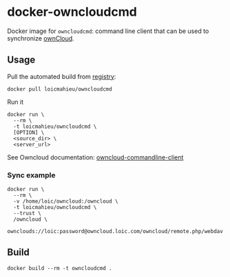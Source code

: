
# docker-owncloudcmd

Docker image for `owncloudcmd`: command line client that can be used to synchronize [ownCloud](http://owncloud.org/).

## Usage

Pull the automated build from [registry](https://registry.hub.docker.com/u/loicmahieu/owncloudcmd):

```
docker pull loicmahieu/owncloudcmd
```

Run it

```
docker run \
  --rm \
  -t loicmahieu/owncloudcmd \
  [OPTION] \
  <source_dir> \
  <server_url>
```

See Owncloud documentation: [owncloud-commandline-client](http://doc.owncloud.org/desktop/1.7/advancedusage.html#owncloud-commandline-client)

### Sync example

```
docker run \
  --rm \
  -v /home/loic/owncloud:/owncloud \
  -t loicmahieu/owncloudcmd \
  --trust \
  /owncloud \
  ownclouds://loic:password@owncloud.loic.com/owncloud/remote.php/webdav
```


## Build

```
docker build --rm -t owncloudcmd .
```

